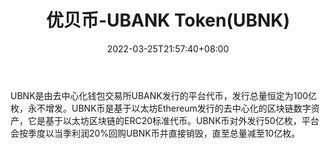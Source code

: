 ﻿---
weight: 
title: "优贝币-UBANK Token(UBNK)"
description: "UBNK是由去中心化钱包交易所UBANK发行的平台代币，发行总量恒定为100亿枚，永不增发"
date: 2022-03-25T21:57:40+08:00
lastmod: 2022-03-25T16:45:40+08:00
draft: false
authors: ["Metabd"]
featuredImage: "youbeibi-ubank-tokenubnk.webp"
link: ""
tags: ["数字代币","优贝币-UBANK Token(UBNK)"]
categories: ["navigation"]
navigation: ["数字代币"]
lightgallery: true
toc: true
pinned: false
recommend: false
recommend1: false
---
UBNK是由去中心化钱包交易所UBANK发行的平台代币，发行总量恒定为100亿枚，永不增发。UBNK币是基于以太坊Ethereum发行的去中心化的区块链数字资产，它是基于以太坊区块链的ERC20标准代币。UBNK币对外发行50亿枚，平台会按季度以当季利润20%回购UBNK币并直接销毁，直至总量减至10亿枚。

